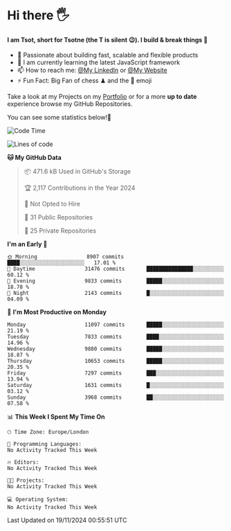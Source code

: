 # Hi there :raised_hand_with_fingers_splayed:
#### I am Tsot, short for Tsotne (the T is silent :wink:). I build & break things :space_invader:
- :telescope: Passionate about building fast, scalable and flexible products
- :seedling: I am currently learning the latest JavaScript framework 
- :mailbox: How to reach me: [@My LinkedIn](https://www.linkedin.com/in/tsotne-gvadzabia/) or [@My Website](https://tsotne.co.uk/contact)
- :zap: Fun Fact: Big Fan of chess ♟ and the 👾 emoji

Take a look at my Projects on my [Portfolio](https://tsotne.co.uk/) or for a more **up to date** experience browse my GitHub Repositories.

You can see some statistics below!:space_invader:
<!--START_SECTION:waka-->
![Code Time](http://img.shields.io/badge/Code%20Time-761%20hrs%202%20mins-blue)

![Lines of code](https://img.shields.io/badge/From%20Hello%20World%20I%27ve%20Written-17.9%20million%20lines%20of%20code-blue)

**🐱 My GitHub Data** 

> 📦 471.6 kB Used in GitHub's Storage 
 > 
> 🏆 2,117 Contributions in the Year 2024
 > 
> 🚫 Not Opted to Hire
 > 
> 📜 31 Public Repositories 
 > 
> 🔑 25 Private Repositories 
 > 
**I'm an Early 🐤** 

```text
🌞 Morning                8907 commits        ████░░░░░░░░░░░░░░░░░░░░░   17.01 % 
🌆 Daytime                31476 commits       ███████████████░░░░░░░░░░   60.12 % 
🌃 Evening                9833 commits        █████░░░░░░░░░░░░░░░░░░░░   18.78 % 
🌙 Night                  2143 commits        █░░░░░░░░░░░░░░░░░░░░░░░░   04.09 % 
```
📅 **I'm Most Productive on Monday** 

```text
Monday                   11097 commits       █████░░░░░░░░░░░░░░░░░░░░   21.19 % 
Tuesday                  7833 commits        ████░░░░░░░░░░░░░░░░░░░░░   14.96 % 
Wednesday                9880 commits        █████░░░░░░░░░░░░░░░░░░░░   18.87 % 
Thursday                 10653 commits       █████░░░░░░░░░░░░░░░░░░░░   20.35 % 
Friday                   7297 commits        ███░░░░░░░░░░░░░░░░░░░░░░   13.94 % 
Saturday                 1631 commits        █░░░░░░░░░░░░░░░░░░░░░░░░   03.12 % 
Sunday                   3968 commits        ██░░░░░░░░░░░░░░░░░░░░░░░   07.58 % 
```


📊 **This Week I Spent My Time On** 

```text
🕑︎ Time Zone: Europe/London

💬 Programming Languages: 
No Activity Tracked This Week

🔥 Editors: 
No Activity Tracked This Week

🐱‍💻 Projects: 
No Activity Tracked This Week

💻 Operating System: 
No Activity Tracked This Week
```


 Last Updated on 19/11/2024 00:55:51 UTC
<!--END_SECTION:waka-->
